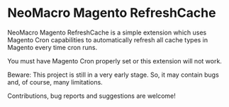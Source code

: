 # NeoMacro Magento RefreshCache

NeoMacro Magento RefreshCache is a simple extension which uses Magento Cron capabilities to
automatically refresh all cache types in Magento every time cron runs.

You must have Magento Cron properly set or this extension will not work.

Beware: This project is still in a very early stage. So, it may contain bugs and, of course, many limitations.

Contributions, bug reports and suggestions are welcome!
